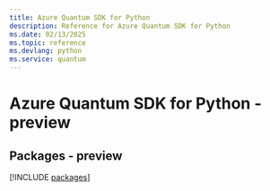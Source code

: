 ```yaml
---
title: Azure Quantum SDK for Python
description: Reference for Azure Quantum SDK for Python
ms.date: 02/13/2025
ms.topic: reference
ms.devlang: python
ms.service: quantum
---
```

# Azure Quantum SDK for Python - preview
## Packages - preview
[!INCLUDE [packages](quantum-index.md)]